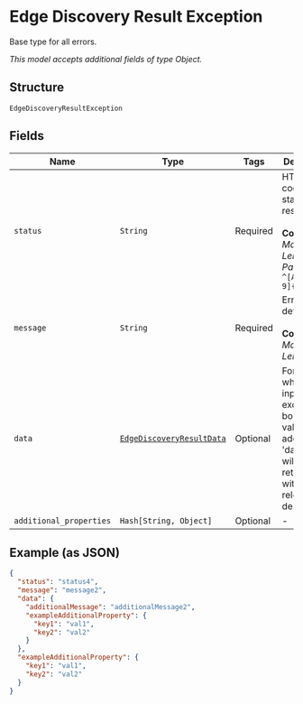 
# Edge Discovery Result Exception

Base type for all errors.

*This model accepts additional fields of type Object.*

## Structure

`EdgeDiscoveryResultException`

## Fields

| Name | Type | Tags | Description |
|  --- | --- | --- | --- |
| `status` | `String` | Required | HTTP status code or status of response.<br><br>**Constraints**: *Maximum Length*: `32`, *Pattern*: `^[A-Za-z0-9]{3,32}$` |
| `message` | `String` | Required | Error details.<br><br>**Constraints**: *Maximum Length*: `32` |
| `data` | [`EdgeDiscoveryResultData`](../../doc/models/edge-discovery-result-data.md) | Optional | For cases where user input exceeds the boundary values an additional 'data' key will be returned with a relevant description. |
| `additional_properties` | `Hash[String, Object]` | Optional | - |

## Example (as JSON)

```json
{
  "status": "status4",
  "message": "message2",
  "data": {
    "additionalMessage": "additionalMessage2",
    "exampleAdditionalProperty": {
      "key1": "val1",
      "key2": "val2"
    }
  },
  "exampleAdditionalProperty": {
    "key1": "val1",
    "key2": "val2"
  }
}
```

